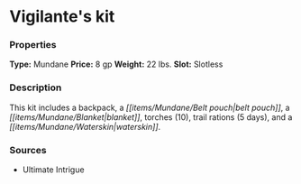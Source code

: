 ﻿---
Title: "Vigilante's kit"
Type: "Mundane"
Price: "8 gp"
Weight: "22 lbs."
Slot: "Slotless"
Description: |
  "This kit includes a backpack, a belt pouch, a blanket, torches (10), trail rations (5 days), and a waterskin."
Sources: "['Ultimate Intrigue']"
---

# Vigilante's kit

### Properties

**Type:** Mundane **Price:** 8 gp **Weight:** 22 lbs. **Slot:** Slotless

### Description

This kit includes a backpack, a _[[items/Mundane/Belt pouch|belt pouch]]_, a _[[items/Mundane/Blanket|blanket]]_, torches (10), trail rations (5 days), and a _[[items/Mundane/Waterskin|waterskin]]_.

### Sources

* Ultimate Intrigue